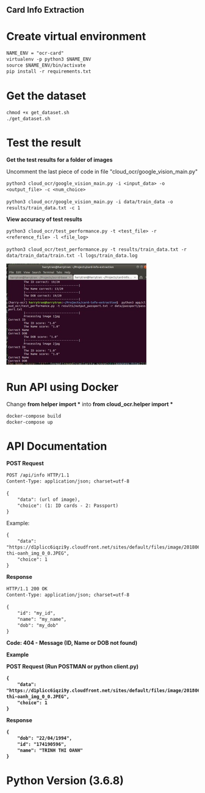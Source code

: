 ## Card Info Extraction

# Create virtual environment
```
NAME_ENV = "ocr-card"
virtualenv -p python3 $NAME_ENV
source $NAME_ENV/bin/activate
pip install -r requirements.txt 
```

# Get the dataset
```
chmod +x get_dataset.sh
./get_dataset.sh
```

# Test the result 

<b>Get the test results for a folder of images</b>

Uncomment the last piece of code in file "cloud_ocr/google_vision_main.py"

```
python3 cloud_ocr/google_vision_main.py -i <input_data> -o <output_file> -c <num_choice>

python3 cloud_ocr/google_vision_main.py -i data/train_data -o results/train_data.txt -c 1
```

<b> View accuracy of test results</b>

```
python3 cloud_ocr/test_performance.py -t <test_file> -r <reference_file> -l <file_log>

python3 cloud_ocr/test_performance.py -t results/train_data.txt -r data/train_data/train.txt -l logs/train_data.log
```

![screenshot  of command line](results/screenshot.jpg)

# Run API using Docker

Change <b>from helper import *</b> into <b>from cloud_ocr.helper import *</b>

```
docker-compose build
docker-compose up 
```

# API Documentation

<b> POST Request </b>

```
POST /api/info HTTP/1.1
Content-Type: application/json; charset=utf-8

{
	"data": (url of image),
	"choice": (1: ID cards - 2: Passport)
}
```

Example:
```
{
	"data": "https://d1plicc6iqzi9y.cloudfront.net/sites/default/files/image/201806/25/trinh-thi-oanh_img_0_0.JPEG",
	"choice": 1
}
```

<b> Response </b>

```
HTTP/1.1 200 OK
Content-Type: application/json; charset=utf-8

{
	"id": "my_id",
    "name": "my_name",
    "dob": "my_dob"
}
```

<b> Code: 404 - Message (ID, Name or DOB not found) </b>

<b> Example

POST Request (Run POSTMAN or python client.py)
```
{
	"data": "https://d1plicc6iqzi9y.cloudfront.net/sites/default/files/image/201806/25/trinh-thi-oanh_img_0_0.JPEG",
	"choice": 1
}
```

Response
```
{
    "dob": "22/04/1994",
    "id": "174190596",
    "name": "TRINH THI OANH"
}
```

# Python Version (3.6.8)